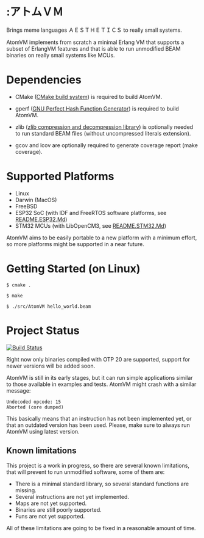 :アトムＶＭ
===========

Brings meme languages ＡＥＳＴＨＥＴＩＣＳ to really small systems.

AtomVM implements from scratch a minimal Erlang VM that supports a subset of ErlangVM features and that is able to run unmodified BEAM binaries on really small systems like MCUs.

Dependencies
============

* CMake ([CMake build system](https://cmake.org/)) is required to build AtomVM.
* gperf ([GNU Perfect Hash Function Generator](https://www.gnu.org/software/gperf/manual/gperf.html)) is required to build AtomVM.
* zlib ([zlib compression and decompression library](https://zlib.net/)) is optionally needed to run standard BEAM files (without uncompressed literals extension).

* gcov and lcov are optionally required to generate coverage report (make coverage).

Supported Platforms
===================

* Linux
* Darwin (MacOS)
* FreeBSD
* ESP32 SoC (with IDF and FreeRTOS software platforms, see [README.ESP32.Md](README.ESP32.Md))
* STM32 MCUs (with LibOpenCM3, see [README.STM32.Md](README.STM32.Md))

AtomVM aims to be easily portable to a new platform with a minimum effort, so more platforms might be supported in a near future.

Getting Started (on Linux)
==========================


```
$ cmake .

$ make

$ ./src/AtomVM hello_world.beam
```

Project Status
==============

[![Build Status](https://travis-ci.com/bettio/AtomVM.svg?branch=master)](https://travis-ci.com/bettio/AtomVM)

Right now only binaries compiled with OTP 20 are supported, support for newer versions will be added soon.

AtomVM is still in its early stages, but it can run simple applications similar to those available in examples and tests.
AtomVM might crash with a similar message:
```
Undecoded opcode: 15
Aborted (core dumped)
```
This basically means that an instruction has not been implemented yet, or that an outdated version has been used. Please, make sure to always run AtomVM using latest version.

Known limitations
-----------------
This project is a work in progress, so there are several known limitations, that will prevent to run unmodified software, some of them are:
* There is a minimal standard library, so several standard functions are missing.
* Several instructions are not yet implemented.
* Maps are not yet supported.
* Binaries are still poorly supported.
* Funs are not yet supported.

All of these limitations are going to be fixed in a reasonable amount of time.
